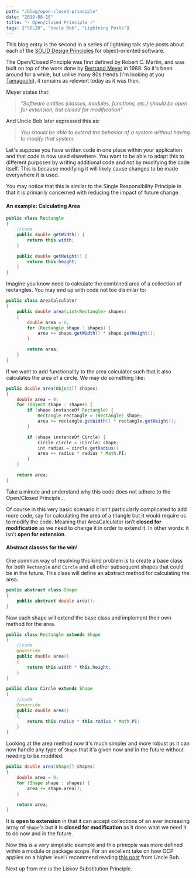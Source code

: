 ```yaml
---
path: "/blog/open-closed-principle"
date: "2019-08-18"
title: "⚡ Open/Closed Principle ⚡"
tags: ["SOLID", "Uncle Bob", "Lightning Posts"]
---
```


This blog entry is the second in a series of lightning talk style posts about each of the [SOLID Design Principles](https://en.wikipedia.org/wiki/SOLID) for object-oriented software.

The Open/Closed Principle was first defined by Robert C. Martin, and was built on top of the work done by [Bertrand Meyer](https://en.wikipedia.org/wiki/Bertrand_Meyer) in 1988. So it's been around for a while, but unlike many 80s trends (I'm looking at you [Tamagochi](https://en.wikipedia.org/wiki/Tamagotchi)), it remains as relevent today as it was then.

Meyer states that:
> _"Software entities (classes, modules, functions, etc.) should be open for extension, but closed for modification"_

And Uncle Bob later expressed this as:
> _You should be able to extend the behavior of a system without having to modify that system._

Let's suppose you have written code in one place within your application and that code is now used elsewhere. You want to be able to adapt this to different purposes by writing additional code and not by modifying the code itself. This is because modifying it will likely cause changes to be made everywhere it is used.

You may notice that this is similar to the Single Responsibility Principle in that it is primarily concerned with reducing the impact of future change.

#### An example: Calculating Area

```java
public class Rectangle
{
    //code
    public double getWidth() {
        return this.width;
    }

    public double getHeight() {
        return this.height;
    }
}
```

Imagine you know need to calculate the combined area of a collection of rectangles. You may end up with code not too disimilar to:

```java
public class AreaCalculator
{
    public double area(List<Rectangle> shapes)
    {
        double area = 0;
        for (Rectangle shape : shapes) {
            area += shape.getWidth() * shape.getHeight();
        }

        return area;
    }
}
```

If we want to add functionality to the area calculator such that it also calculates the area of a circle. We may do something like:

```java
public double area(Object[] shapes)
{
    double area = 0;
    for (Object shape : shapes) {
        if (shape instanceOf Rectangle) {
            Rectangle rectangle = (Rectangle) shape;
            area += rectangle.getWidth() * rectangle.getHeight();
        }

        if (shape instanceOf Circle) {
            Circle circle = (Circle) shape;
            int radius = circle.getRadius()
            area += radius * radius * Math.PI;
        }
    }

    return area;
}
```
Take a minute and understand why this code does not adhere to the Open/Closed Principle...

Of course in this very basic scenario it isn’t particularly complicated to add more code, say for calculating the area of a triangle but it would require us to modify the code. Meaning that AreaCalculator isn’t **closed for modification** as we need to change it in order to extend it. In other words: it isn’t **open for extension**.

#### Abstract classes for the win!

One common way of resolving this kind problem is to create a base class for both `Rectangle` and `Circle` and all other subsequent shapes that could be in the future. This class will define an abstract method for calculating the area.

```java
public abstract class Shape
{
    public abstract double area();
}
```

Now each shape will extend the base class and implement their own method for the area.


```java
public class Rectangle extends Shape
{
    //code
    @override
    public double area()
    {
        return this.width * this.height;
    }
}

public class Circle extends Shape
{
    //code
    @override
    public double area()
    {
        return this.radius * this.radius * Math.PI;
    }
}
```

Looking at the area method now it's much simpler and more robust as it can now handle any type of `Shape` that it'a given now and in the future without needing to be modified.

```java
public double area(Shape[] shapes)
{
    double area = 0;
    for (Shape shape : shapes) {
        area += shape.area();
    }

    return area;
}
```

It is **open to extension** in that it can accept collections of an ever increasing array of `Shape`'s but it is **closed for modification** as it does what we need it to do now and in the future.

Now this is a very simplistic example and this prinicple was more defined within a module or package scope. For an excellent take on how OCP applies on a higher level I recommend reading [this post](https://blog.cleancoder.com/uncle-bob/2014/05/12/TheOpenClosedPrinciple.html) from Uncle Bob.

Next up from me is the Liskov Substitution Principle.




